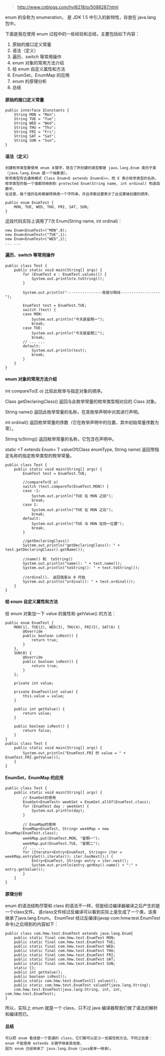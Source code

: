 > http://www.cnblogs.com/hyl8218/p/5088287.html


enum 的全称为 enumeration， 是 JDK 1.5  中引入的新特性，存放在 java.lang 包中。

下面是我在使用 enum 过程中的一些经验和总结，主要包括如下内容：

1. 原始的接口定义常量  
1. 语法（定义）
1. 遍历、switch 等常用操作
1. enum 对象的常用方法介绍
1. 给 enum 自定义属性和方法
1. EnumSet，EnumMap 的应用
1. enum 的原理分析
1. 总结

#### 原始的接口定义常量

    public interface IConstants {
        String MON = "Mon";
        String TUE = "Tue";
        String WED = "Wed";
        String THU = "Thu";
        String FRI = "Fri";
        String SAT = "Sat";
        String SUN = "Sun";
    }

    
#### 语法（定义）
    创建枚举类型要使用 enum 关键字，隐含了所创建的类型都是 java.lang.Enum 类的子类（java.lang.Enum 是一个抽象类）。
    枚举类型符合通用模式 Class Enum<E extends Enum<E>>，而 E 表示枚举类型的名称。
    枚举类型的每一个值都将映射到 protected Enum(String name, int ordinal) 构造函数中，
    在这里，每个值的名称都被转换成一个字符串，并且序数设置表示了此设置被创建的顺序。
    
    public enum EnumTest {
        MON, TUE, WED, THU, FRI, SAT, SUN;
    }
    
这段代码实际上调用了7次 Enum(String name, int ordinal)：

    new Enum<EnumTest>("MON",0);
    new Enum<EnumTest>("TUE",1);
    new Enum<EnumTest>("WED",2);
    ... ...
    
    
#### 遍历、switch 等常用操作
    public class Test {
        public static void main(String[] args) {
            for (EnumTest e : EnumTest.values()) {
                System.out.println(e.toString());
            }
             
            System.out.println("----------------我是分隔线------------------");
             
            EnumTest test = EnumTest.TUE;
            switch (test) {
            case MON:
                System.out.println("今天是星期一");
                break;
            case TUE:
                System.out.println("今天是星期二");
                break;
            // ... ...
            default:
                System.out.println(test);
                break;
            }
        }
    }

    
#### enum 对象的常用方法介绍
int compareTo(E o) 
          比较此枚举与指定对象的顺序。

Class<E> getDeclaringClass() 
          返回与此枚举常量的枚举类型相对应的 Class 对象。

String name() 
          返回此枚举常量的名称，在其枚举声明中对其进行声明。

int ordinal() 
          返回枚举常量的序数（它在枚举声明中的位置，其中初始常量序数为零）。

String toString()
           返回枚举常量的名称，它包含在声明中。

static <T extends Enum<T>> T valueOf(Class<T> enumType, String name) 
          返回带指定名称的指定枚举类型的枚举常量。
   
    public class Test {
        public static void main(String[] args) {
            EnumTest test = EnumTest.TUE;
             
            //compareTo(E o)
            switch (test.compareTo(EnumTest.MON)) {
            case -1:
                System.out.println("TUE 在 MON 之前");
                break;
            case 1:
                System.out.println("TUE 在 MON 之后");
                break;
            default:
                System.out.println("TUE 与 MON 在同一位置");
                break;
            }
             
            //getDeclaringClass()
            System.out.println("getDeclaringClass(): " + test.getDeclaringClass().getName());
             
            //name() 和  toString()
            System.out.println("name(): " + test.name());
            System.out.println("toString(): " + test.toString());
             
            //ordinal()， 返回值是从 0 开始
            System.out.println("ordinal(): " + test.ordinal());
        }
    }
    
    
#### 给 enum 自定义属性和方法
给 enum 对象加一下 value 的属性和 getValue() 的方法：

    public enum EnumTest {
        MON(1), TUE(2), WED(3), THU(4), FRI(5), SAT(6) {
            @Override
            public boolean isRest() {
                return true;
            }
        },
        SUN(0) {
            @Override
            public boolean isRest() {
                return true;
            }
        };
     
        private int value;
     
        private EnumTest(int value) {
            this.value = value;
        }
     
        public int getValue() {
            return value;
        }
     
        public boolean isRest() {
            return false;
        }
    }
    public class Test {
        public static void main(String[] args) {
            System.out.println("EnumTest.FRI 的 value = " + EnumTest.FRI.getValue());
        }
    }
    
    
#### EnumSet，EnumMap 的应用
    public class Test {
        public static void main(String[] args) {
            // EnumSet的使用
            EnumSet<EnumTest> weekSet = EnumSet.allOf(EnumTest.class);
            for (EnumTest day : weekSet) {
                System.out.println(day);
            }
     
            // EnumMap的使用
            EnumMap<EnumTest, String> weekMap = new EnumMap(EnumTest.class);
            weekMap.put(EnumTest.MON, "星期一");
            weekMap.put(EnumTest.TUE, "星期二");
            // ... ...
            for (Iterator<Entry<EnumTest, String>> iter = weekMap.entrySet().iterator(); iter.hasNext();) {
                Entry<EnumTest, String> entry = iter.next();
                System.out.println(entry.getKey().name() + ":" + entry.getValue());
            }
        }
    }


#### 原理分析
enum 的语法结构尽管和 class 的语法不一样，但是经过编译器编译之后产生的是一个class文件。
该class文件经过反编译可以看到实际上是生成了一个类，该类继承了java.lang.Enum<E>。
EnumTest 经过反编译(javap com.hmw.test.EnumTest 命令)之后得到的内容如下：

    public class com.hmw.test.EnumTest extends java.lang.Enum{
        public static final com.hmw.test.EnumTest MON;
        public static final com.hmw.test.EnumTest TUE;
        public static final com.hmw.test.EnumTest WED;
        public static final com.hmw.test.EnumTest THU;
        public static final com.hmw.test.EnumTest FRI;
        public static final com.hmw.test.EnumTest SAT;
        public static final com.hmw.test.EnumTest SUN;
        static {};
        public int getValue();
        public boolean isRest();
        public static com.hmw.test.EnumTest[] values();
        public static com.hmw.test.EnumTest valueOf(java.lang.String);
        com.hmw.test.EnumTest(java.lang.String, int, int, com.hmw.test.EnumTest);
    }
    
    
所以，实际上 enum 就是一个 class，只不过 java 编译器帮我们做了语法的解析和编译而已。

#### 总结
    可以把 enum 看成是一个普通的 class，它们都可以定义一些属性和方法，不同之处是：enum 不能使用 extends 关键字继承其他类，
    因为 enum 已经继承了 java.lang.Enum（java是单一继承）。